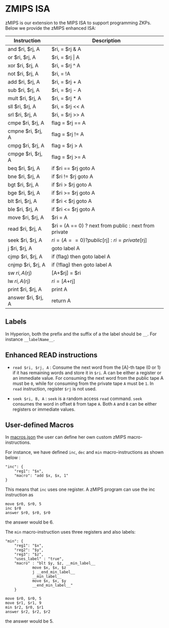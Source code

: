 # ZMIPS ISA
zMIPS is our extension to the MIPS ISA to support programming ZKPs. Below we provide the zMIPS enhanced ISA:

| Instruction        | Description                                              |
|--------------------|----------------------------------------------------------|
| and $ri, $rj, A    | $ri, = $rj & A                                           |
| or $ri, $rj, A     | $ri, = $rj \| A                                          |
| xor $ri, $rj, A    | $ri, = $rj ^ A                                           |
| not $ri, $rj, A    | $ri, = !A                                                |
| add $ri, $rj, A    | $ri, = $rj + A                                           |
| sub $ri, $rj, A    | $ri, = $rj - A                                           |
| mult $ri, $rj, A   | $ri, = $rj * A                                           |
| sll $ri, $rj, A    | $ri, = $rj << A                                          |
| srl $ri, $rj, A    | $ri, = $rj >> A                                          |
| cmpe $ri, $rj, A   | flag = $rj == A                                          |
| cmpne $ri, $rj, A  | flag = $rj != A                                          |
| cmpg $ri, $rj, A   | flag = $rj > A                                           |
| cmpge $ri, $rj, A  | flag = $rj >= A                                          |
| beq $ri, $rj, A    | if $ri == $rj goto A                                     |
| bne $ri, $rj, A    | if $ri != $rj goto A                                     |
| bgt $ri, $rj, A    | if $ri > $rj goto A                                      |
| bge $ri, $rj, A    | if $ri >= $rj goto A                                     |
| blt $ri, $rj, A    | if $ri < $rj goto A                                      |
| ble $ri, $rj, A    | if $ri <= $rj goto A                                     |
| move $ri, $rj, A   | $ri = A                                                  |
| read $ri, $rj, A   | $ri = (A == 0) ? next from public : next from private    |
| seek $ri, $rj, A   | $ri = (A == 0) ? public[$rj] : $ri = private[$rj]        |
| j $ri, $rj, A      | goto label A                                             |
| cjmp $ri, $rj, A   | if (flag) then goto label A                              |
| cnjmp $ri, $rj, A  | if (!flag) then goto label A                             |
| sw $ri, A($rj)     | [A+$rj] = $ri                                            |
| lw $ri, A($rj)     | $ri = [A+$rj]                                            |
| print $ri, $rj, A  | print A                                                  |
| answer $ri, $rj, A | return A                                                 |


## Labels
In Hyperion, both the prefix and the suffix of a the label should be `__`. For instance `__labelName__`.

## Enhanced READ instructions
* `read $ri, $rj, A` : Consume the next word from the [A]-th tape (0 or 1) if it has remaining words and store it in `$ri`. A can be either a register or an immediate value. For consuming the next word from the public tape A must be `0`, while for consuming from the private tape `A` must be `1`. In `read` instruction, register `$rj` is not used.

* `seek $ri, B, A` : `seek` is a random access `read` command. `seek` consumes the word in offset `B` from tape `A`. Both `A` and `B` can be either registers or immediate values.


## User-defined Macros
In [macros.json](https://github.com/TrustworthyComputing/Hyperion/blob/master/framework/hyperion/src/macros.json) the user can define her own custom zMIPS macro-instructions.

For instance, we have defined `inc`, `dec` and `min` macro-instructions as shown below :
```
"inc": {
    "reg1": "$x",
    "macro": "add $x, $x, 1"
}
```
This means that `inc` uses one register. A zMIPS program can use the inc instruction as
```
move $r0, $r0, 5
inc $r0
answer $r0, $r0, $r0
```
the answer would be 6.

The `min` macro-instruction uses three registers and also labels:
``` 
"min": {
    "reg1": "$x",
    "reg2": "$y",
    "reg3": "$z",
    "uses_label" : "true",
    "macro" : "blt $y, $z, __min_label__
            move $x, $x, $z
            j __end_min_label__
            __min_label__
            move $x, $x, $y
            __end_min_label__"
    }
``` 
```
move $r0, $r0, 5
move $r1, $r1, 9
min $r2, $r0, $r1
answer $r2, $r2, $r2
```
the answer would be 5.

